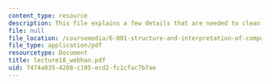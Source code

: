 ```yaml
---
content_type: resource
description: This file explains a few details that are needed to clean up of implementation.
file: null
file_location: /coursemedia/6-001-structure-and-interpretation-of-computer-programs-spring-2005/7474a0354208c195ecd2fc1cfac7b7ae_lecture18_webhan.pdf
file_type: application/pdf
resourcetype: Document
title: lecture18_webhan.pdf
uid: 7474a035-4208-c195-ecd2-fc1cfac7b7ae
---
```

